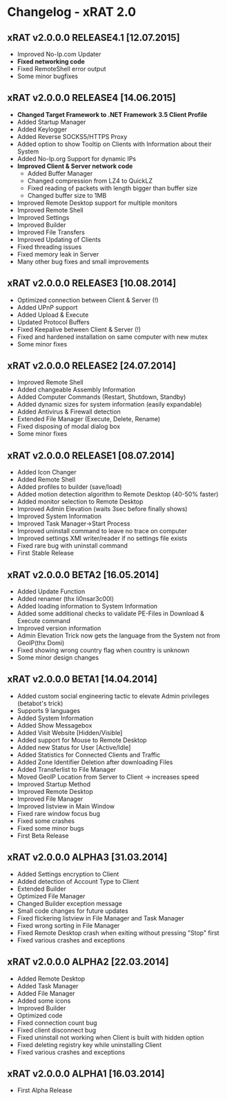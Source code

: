Changelog - xRAT 2.0
====================

xRAT v2.0.0.0 RELEASE4.1 [12.07.2015]
---
* Improved No-Ip.com Updater
* **Fixed networking code**
* Fixed RemoteShell error output
* Some minor bugfixes


xRAT v2.0.0.0 RELEASE4 [14.06.2015]
---
* **Changed Target Framework to .NET Framework 3.5 Client Profile**
* Added Startup Manager
* Added Keylogger
* Added Reverse SOCKS5/HTTPS Proxy
* Added option to show Tooltip on Clients with Information about their System
* Added No-Ip.org Support for dynamic IPs
* **Improved Client & Server network code**
  * Added Buffer Manager
  * Changed compression from LZ4 to QuickLZ
  * Fixed reading of packets with length bigger than buffer size
  * Changed buffer size to 1MB
* Improved Remote Desktop support for multiple monitors
* Improved Remote Shell
* Improved Settings
* Improved Builder
* Improved File Transfers
* Improved Updating of Clients
* Fixed threading issues
* Fixed memory leak in Server
* Many other bug fixes and small improvements


xRAT v2.0.0.0 RELEASE3 [10.08.2014]
---
* Optimized connection between Client & Server (!)
* Added UPnP support
* Added Upload & Execute
* Updated Protocol Buffers
* Fixed Keepalive between Client & Server (!)
* Fixed and hardened installation on same computer with new mutex
* Some minor fixes


xRAT v2.0.0.0 RELEASE2 [24.07.2014]
---
* Improved Remote Shell
* Added changeable Assembly Information
* Added Computer Commands (Restart, Shutdown, Standby)
* Added dynamic sizes for system information (easily expandable)
 * Added Antivirus & Firewall detection
* Extended File Manager (Execute, Delete, Rename)
* Fixed disposing of modal dialog box
* Some minor fixes


xRAT v2.0.0.0 RELEASE1 [08.07.2014]
---
* Added Icon Changer
* Added Remote Shell
* Added profiles to builder (save/load)
* Added motion detection algorithm to Remote Desktop (40-50% faster)
* Added monitor selection to Remote Desktop
* Improved Admin Elevation (waits 3sec before finally shows)
* Improved System Information
* Improved Task Manager->Start Process
* Improved uninstall command to leave no trace on computer
* Improved settings XMl writer/reader if no settings file exists
* Fixed rare bug with uninstall command
* First Stable Release


xRAT v2.0.0.0 BETA2 [16.05.2014]
---
* Added Update Function
* Added renamer (thx li0nsar3c00l)
* Added loading information to System Information
* Added some additional checks to validate PE-Files in Download & Execute command
* Improved version information
* Admin Elevation Trick now gets the language from the System not from GeoIP(thx Domi)
* Fixed showing wrong country flag when country is unknown
* Some minor design changes


xRAT v2.0.0.0 BETA1 [14.04.2014]
---
* Added custom social engineering tactic to elevate Admin privileges (betabot's trick)
 * Supports 9 languages
* Added System Information
* Added Show Messagebox
* Added Visit Website [Hidden/Visible]
* Added support for Mouse to Remote Desktop
* Added new Status for User [Active/Idle]
* Added Statistics for Connected Clients and Traffic
* Added Zone Identifier Deletion after downloading Files
* Added Transferlist to File Manager
* Moved GeoIP Location from Server to Client -> increases speed
* Improved Startup Method
* Improved Remote Desktop
* Improved File Manager
* Improved listview in Main Window
* Fixed rare window focus bug
* Fixed some crashes
* Fixed some minor bugs
* First Beta Release


xRAT v2.0.0.0 ALPHA3 [31.03.2014]
---
* Added Settings encryption to Client
* Added detection of Account Type to Client
* Extended Builder
* Optimized File Manager
* Changed Builder exception message
* Small code changes for future updates
* Fixed flickering listview in File Manager and Task Manager
* Fixed wrong sorting in File Manager
* Fixed Remote Desktop crash when exiting without pressing "Stop" first
* Fixed various crashes and exceptions


xRAT v2.0.0.0 ALPHA2 [22.03.2014]
---
* Added Remote Desktop
* Added Task Manager
* Added File Manager
* Added some icons
* Improved Builder
* Optimized code
* Fixed connection count bug
* Fixed client disconnect bug
* Fixed uninstall not working when Client is built with hidden option
* Fixed deleting registry key while uninstalling Client
* Fixed various crashes and exceptions


xRAT v2.0.0.0 ALPHA1 [16.03.2014]
---
* First Alpha Release
